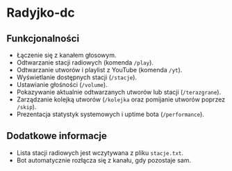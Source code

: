 # Radyjko-dc

## Funkcjonalności

- Łączenie się z kanałem głosowym.
- Odtwarzanie stacji radiowych (komenda `/play`).
- Odtwarzanie utworów i playlist z YouTube (komenda `/yt`).
- Wyświetlanie dostępnych stacji (`/stacje`).
- Ustawianie głośności (`/volume`).
- Pokazywanie aktualnie odtwarzanych utworów lub stacji (`/terazgrane`).
- Zarządzanie kolejką utworów (`/kolejka` oraz pomijanie utworów poprzez `/skip`).
- Prezentacja statystyk systemowych i uptime bota (`/performance`).

## Dodatkowe informacje

- Lista stacji radiowych jest wczytywana z pliku `stacje.txt`.
- Bot automatycznie rozłącza się z kanału, gdy pozostaje sam.
